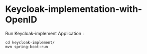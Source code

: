 # Keycloak-implementation-with-OpenID

Run Keycloak-implement Application :

    cd keycloak-implement/
    mvn spring-boot:run